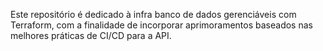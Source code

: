 Este repositório é dedicado à infra banco de dados gerenciáveis com Terraform, com a finalidade de incorporar aprimoramentos baseados nas melhores práticas de CI/CD para a API.
